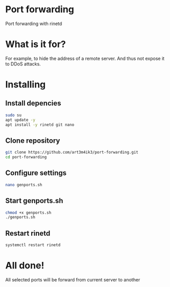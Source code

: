 # Port forwarding
Port forwarding with rinetd

# What is it for?
For example, to hide the address of a remote server.
And thus not expose it to DDoS attacks.

# Installing

## Install depencies

```bash
sudo su
apt update -y
apt install -y rinetd git nano
```

## Clone repository

```bash
git clone https://github.com/art3m4ik3/port-forwarding.git
cd port-forwarding
```

## Configure settings

```bash
nano genports.sh
```

## Start genports.sh

```bash
chmod +x genports.sh
./genports.sh
```

## Restart rinetd

```bash
systemctl restart rinetd
```

# All done!
All selected ports will be forward from current server to another
